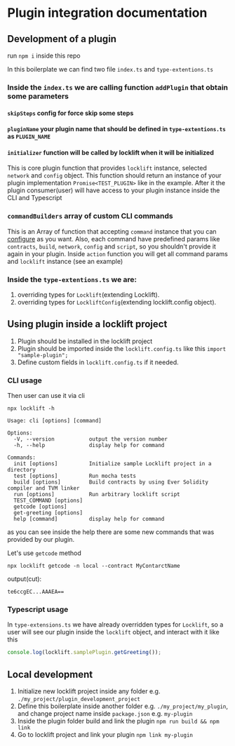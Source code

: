 # Plugin integration documentation


## Development of a plugin
run ```npm i``` inside this repo

In this boilerplate we can find two file `index.ts` and `type-extentions.ts`

### Inside the `index.ts` we are calling function `addPlugin` that obtain some parameters
#### `skipSteps` config for force skip some steps
#### `pluginName` your plugin name that should be defined in `type-extentions.ts` as `PLUGIN_NAME`
#### `initializer` function will be called by locklift when it will be initialized
This is core plugin function that provides `locklift` instance, selected `network` and `config` object.
This function should return an instance of your plugin implementation `Promise<TEST_PLUGIN>` like in the example.
After it the plugin consumer(user) will have access to your plugin instance inside the CLI and Typescript


### `commandBuilders` array of custom CLI commands
This is an Array of function that accepting `command` instance that you can [configure](https://www.npmjs.com/package/commander#commands) as you want.
Also, each command have predefined params like `contracts`, `build`, `network`, `config` and `script`, so you shouldn't provide it again in your plugin.
Inside `action` function you will get all command params and `locklift` instance (see an example)

### Inside the `type-extentions.ts` we are:
1. overriding types for `Locklift`(extending Locklift).
2. overriding types for `LockliftConfig`(extending locklift.config object).

## Using plugin inside a locklift project
1. Plugin should be installed in the locklift project
2. Plugin should be imported inside the `locklift.config.ts` like this `import "sample-plugin";`
3. Define custom fields in `locklift.config.ts` if it needed.

### CLI usage
Then user can use it via cli 
```shell
npx locklift -h
```
```shell
Usage: cli [options] [command]

Options:
  -V, --version           output the version number
  -h, --help              display help for command

Commands:
  init [options]          Initialize sample Locklift project in a directory
  test [options]          Run mocha tests
  build [options]         Build contracts by using Ever Solidity compiler and TVM linker
  run [options]           Run arbitrary locklift script
  TEST_COMMAND [options]
  getcode [options]
  get-greeting [options]
  help [command]          display help for command
```
as you can see inside the help there are some new commands that was provided by our plugin.

Let's use `getcode` method
```shell
npx locklift getcode -n local --contract MyContarctName
```
output(cut):
```shell
te6ccgEC...AAAEA==
```
### Typescript usage
In `type-extensions.ts` we have already overridden types for `Locklift`, so a user will see our plugin inside the `locklift` object, and interact with it like this
```typescript
console.log(locklift.samplePlugin.getGreeting());
```

## Local development
1. Initialize new locklift project inside any folder e.g. `./my_project/plugin_development_project`
2. Define this boilerplate inside another folder e.g. `./my_project/my_plugin`, and change project name inside `package.json` e.g. `my-plugin`
3. Inside the plugin folder build and link the plugin `npm run build && npm link`
4. Go to locklift project and link your plugin `npm link my-plugin`


